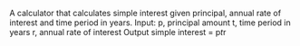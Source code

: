  A calculator that calculates simple interest given principal, annual rate of interest and time period in years.
 Input:
   p, principal amount
   t, time period in years
   r, annual rate of interest
 Output
   simple interest = p*t*r
